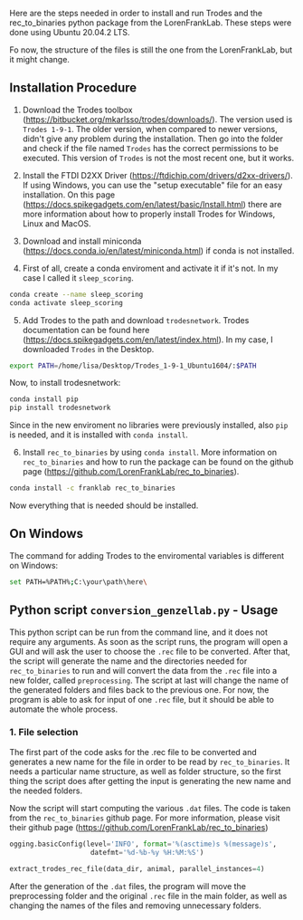 Here are the steps needed in order to install and run Trodes and the rec_to_binaries python package from the LorenFrankLab. These steps were done using Ubuntu 20.04.2 LTS.  

Fo now, the structure of the files is still the one from the LorenFrankLab, but it might change.

## Installation Procedure

1. Download the Trodes toolbox (https://bitbucket.org/mkarlsso/trodes/downloads/). The version used is `Trodes 1-9-1`. The older version, when compared to newer versions, didn't give any problem during the installation. Then go into the folder and check if the file named `Trodes` has the correct permissions to be executed. This version of `Trodes` is not the most recent one, but it works.
2. Install the FTDI D2XX Driver (https://ftdichip.com/drivers/d2xx-drivers/). If using Windows, you can use the "setup executable" file for an easy installation. On this page (https://docs.spikegadgets.com/en/latest/basic/Install.html) there are more information about how to properly install Trodes for Windows, Linux and MacOS. 
3. Download and install miniconda (https://docs.conda.io/en/latest/miniconda.html) if conda is not installed.

4. First of all, create a conda enviroment and activate it if it's not. In my case I called it `sleep_scoring`.
```bash
conda create --name sleep_scoring
conda activate sleep_scoring
```
5. Add Trodes to the path and download `trodesnetwork`. Trodes documentation can be found here (https://docs.spikegadgets.com/en/latest/index.html). In my case, I downloaded `Trodes` in the Desktop.
```bash
export PATH=/home/lisa/Desktop/Trodes_1-9-1_Ubuntu1604/:$PATH
```
Now, to install trodesnetwork:
```bash
conda install pip
pip install trodesnetwork
```
Since in the new enviroment no libraries were previously installed, also `pip` is needed, and it is installed with `conda install`.

6. Install `rec_to_binaries` by using `conda install`. More information on `rec_to_binaries` and how to run the package can be found on the github page (https://github.com/LorenFrankLab/rec_to_binaries).
```bash
conda install -c franklab rec_to_binaries
```
Now everything that is needed should be installed.

## On Windows

The command for adding Trodes to the enviromental variables is different on Windows:
```bash
set PATH=%PATH%;C:\your\path\here\
```

## Python script `conversion_genzellab.py` - Usage

This python script can be run from the command line, and it does not require any arguments. As soon as the script runs, the program will open a GUI and will ask the user to choose 
the `.rec` file to be converted. After that,  the script will generate the name and the directories needed for `rec_to_binaries` to run and will convert the data from the `.rec` file into
a new folder, called `preprocessing`. The script at last will change the name of the generated folders and files back to the previous one. For now, the program is able to ask for input of one
`.rec` file, but it should be able to automate the whole process. 

### 1. File selection

The first part of the code asks for the .rec file to be converted and generates a new name for the file in order to be read by `rec_to_binaries`. It needs a particular name structure, as
well as folder structure, so the first thing the script does after getting the input is generating the new name and the needed folders. 



Now the script will start computing the various `.dat` files. The code is taken from the `rec_to_binaries` github page. For more information, please visit their github page (https://github.com/LorenFrankLab/rec_to_binaries)

```python
ogging.basicConfig(level='INFO', format='%(asctime)s %(message)s',
                    datefmt='%d-%b-%y %H:%M:%S')
                    
extract_trodes_rec_file(data_dir, animal, parallel_instances=4)
```
After the generation of the `.dat` files, the program will move the preprocessing folder and the original `.rec` file in the main folder, as well as changing the names of the files and removing unnecessary folders.

